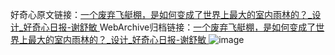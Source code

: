 好奇心原文链接：[一个废弃飞艇棚，是如何变成了世界上最大的室内雨林的？_设计_好奇心日报-谢舒敏 ](https://www.qdaily.com/articles/12530.html)
WebArchive归档链接：[一个废弃飞艇棚，是如何变成了世界上最大的室内雨林的？_设计_好奇心日报-谢舒敏 ](http://web.archive.org/web/20190623172747/https://www.qdaily.com/articles/12530.html)
![image](http://ww3.sinaimg.cn/large/007d5XDply1g3wjx86gavj30u06aae81)